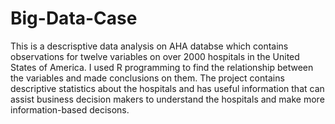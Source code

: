 # Big-Data-Case

This is a descrisptive data analysis on AHA databse which contains observations for twelve variables on over 2000 hospitals in the United States of America. I used R programming to find the relationship between the variables and made conclusions on them. The project contains descriptive statistics about the hospitals and has useful information that can assist business decision makers to understand the hospitals and make more information-based decisons.

